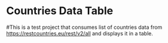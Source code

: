 # Countries Data Table

#This is a test project that consumes list of countries data from https://restcountries.eu/rest/v2/all and displays it in a table. 
